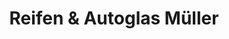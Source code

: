 ---
title: "Reifen & Autoglas Müller"
url: /grafing-b-muenchen/reifen-und-autoglas-mueller/
shop: Reifen
---